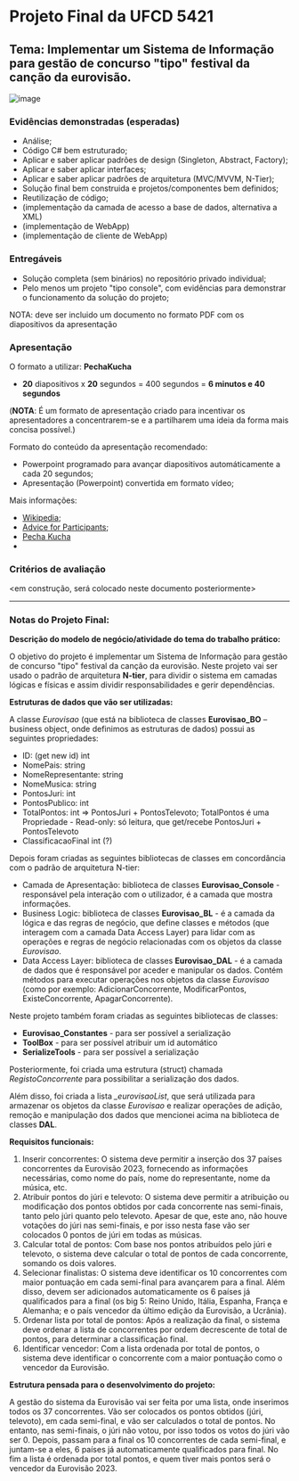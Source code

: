 # Projeto Final da UFCD 5421

## Tema: Implementar um Sistema de Informação para gestão de concurso "tipo" festival da canção da eurovisão.

![image](https://github.com/RitAmaral/IntegracaoSistemasInformacao/assets/132366922/f1287a71-6e84-4375-a68b-eb19ddcab248)

### Evidências demonstradas (esperadas)

  - Análise;
  - Código C# bem estruturado;
  - Aplicar e saber aplicar padrões de design (Singleton, Abstract, Factory);
  - Aplicar e saber aplicar interfaces;
  - Aplicar e saber aplicar padrões de arquitetura (MVC/MVVM, N-Tier);
  - Solução final bem construida e projetos/componentes bem definidos;
  - Reutilização de código;
  - (implementação da camada de acesso a base de dados, alternativa a XML)
  - (implementação de WebApp)
  - (implementação de cliente de WebApp)

### Entregáveis

  - Solução completa (sem binários) no repositório privado individual;
  - Pelo menos um projeto "tipo console", com evidências para demonstrar o funcionamento da solução do projeto;
  
NOTA: deve ser incluido um documento no formato PDF com os diapositivos da apresentação

### Apresentação

O formato a utilizar: **PechaKucha** 
  - **20** diapositivos x **20** segundos = 400 segundos = **6 minutos e 40 segundos**

(**NOTA**: É um formato de apresentação criado para incentivar os apresentadores a concentrarem-se e a partilharem uma ideia da forma mais concisa possível.)

Formato do conteúdo da apresentação recomendado:
  - Powerpoint programado para avançar diapositivos automáticamente a cada 20 segundos;
  - Apresentação (Powerpoint) convertida em formato vídeo; 

Mais informações:
  - [Wikipedia](https://en.wikipedia.org/wiki/PechaKucha);
  - [Advice for Participants](https://www.ucc.ie/en/appsoc/resconf/conf/cst/criticalsocialthinkingstudentresearchinitiative2015/sym/pk/);
  - [Pecha Kucha](https://www.pechakucha.com)
  - 
   
### Critérios de avaliação

<em construção, será colocado neste documento posteriormente>

---

### Notas do Projeto Final:

**Descrição do modelo de negócio/atividade do tema do trabalho prático:**

O objetivo do projeto é implementar um Sistema de Informação para gestão de concurso "tipo" festival da canção da eurovisão. Neste projeto vai ser usado o padrão de arquitetura **N-tier**, para dividir o sistema em camadas lógicas e físicas e assim dividir responsabilidades e gerir dependências.

**Estruturas de dados que vão ser utilizadas:**

A classe *Eurovisao* (que está na biblioteca de classes **Eurovisao_BO** – business object, onde definimos as estruturas de dados) possui as seguintes propriedades:  
- ID: (get new id) int
- NomePais: string
- NomeRepresentante: string
- NomeMusica: string
- PontosJuri: int
- PontosPublico: int
- TotalPontos: int => PontosJuri + PontosTelevoto; TotalPontos é uma Propriedade - Read-only: só leitura, que get/recebe PontosJuri + PontosTelevoto
- ClassificacaoFinal int (?) 

Depois foram criadas as seguintes bibliotecas de classes em concordância com o padrão de arquitetura N-tier: 

- Camada de Apresentação: biblioteca de classes **Eurovisao_Console** - responsável pela interação com o utilizador, é a camada que mostra informações.
- Business Logic: biblioteca de classes **Eurovisao_BL** - é a camada da lógica e das regras de negócio, que define classes e métodos (que interagem com a camada Data Access Layer) para lidar com as operações e regras de negócio relacionadas com os objetos da classe *Eurovisao*.
- Data Access Layer: biblioteca de classes **Eurovisao_DAL** - é a camada de dados que é responsável por aceder e manipular os dados. Contém métodos para executar operações nos objetos da classe *Eurovisao* (como por exemplo: AdicionarConcorrente, ModificarPontos, ExisteConcorrente, ApagarConcorrente). 

Neste projeto também foram criadas as seguintes bibliotecas de classes: 
- **Eurovisao_Constantes** - para ser possível a serialização
- **ToolBox** - para ser possível atribuir um id automático
- **SerializeTools** - para ser possível a serialização 

Posteriormente, foi criada uma estrutura (struct) chamada *RegistoConcorrente* para possibilitar a serialização dos dados. 

Além disso, foi criada a lista *_eurovisaoList*, que será utilizada para armazenar os objetos da classe *Eurovisao* e realizar operações de adição, remoção e manipulação dos dados que mencionei acima na biblioteca de classes **DAL**. 

**Requisitos funcionais:** 

1. Inserir concorrentes: O sistema deve permitir a inserção dos 37 países concorrentes da Eurovisão 2023, fornecendo as informações necessárias, como nome do país, nome do representante, nome da música, etc.
2. Atribuir pontos do júri e televoto: O sistema deve permitir a atribuição ou modificação dos pontos obtidos por cada concorrente nas semi-finais, tanto pelo júri quanto pelo televoto. Apesar de que, este ano, não houve votações do júri nas semi-finais, e por isso nesta fase vão ser colocados 0 pontos de júri em todas as músicas.
3. Calcular total de pontos: Com base nos pontos atribuídos pelo júri e televoto, o sistema deve calcular o total de pontos de cada concorrente, somando os dois valores.
4. Selecionar finalistas: O sistema deve identificar os 10 concorrentes com maior pontuação em cada semi-final para avançarem para a final. Além disso, devem ser adicionados automaticamente os 6 países já qualificados para a final (os big 5: Reino Unido, Itália, Espanha, França e Alemanha; e o país vencedor da último edição da Eurovisão, a Ucrânia).
5. Ordenar lista por total de pontos: Após a realização da final, o sistema deve ordenar a lista de concorrentes por ordem decrescente de total de pontos, para determinar a classificação final.
6. Identificar vencedor: Com a lista ordenada por total de pontos, o sistema deve identificar o concorrente com a maior pontuação como o vencedor da Eurovisão. 

**Estrutura pensada para o desenvolvimento do projeto:**

A gestão do sistema da Eurovisão vai ser feita por uma lista, onde inserimos todos os 37 concorrentes. Vão ser colocados os pontos obtidos (júri, televoto), em cada semi-final, e vão ser calculados o total de pontos. No entanto, nas semi-finais, o júri não votou, por isso todos os votos do júri vão ser 0. Depois, passam para a final os 10 concorrentes de cada semi-final, e juntam-se a eles, 6 países já automaticamente qualificados para final. No fim a lista é ordenada por total pontos, e quem tiver mais pontos será o vencedor da Eurovisão 2023. 
